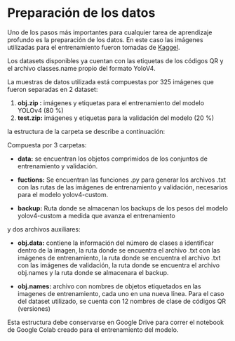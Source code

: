 # Preparación de los datos

Uno de los pasos más importantes para cualquier tarea de aprendizaje profundo es la preparación de los datos. En este caso las imágenes utilizadas para el entrenamiento fueron tomadas de [Kaggel](https://www.kaggle.com/datasets/hamidl/yoloqrlabeled?resource=download). 

Los datasets disponibles ya cuentan con las etiquetas de los códigos QR y el archivo classes.name  propio del formato YoloV4.

La muestras de datos utilizada está compuestas por 325 imágenes que fueron separadas en 2 dataset: 

1. **obj.zip :** imágenes y etiquetas para el entrenamiento del modelo YOLOv4 (80 %) 
2. **test.zip:** imágenes y etiquetas para la validación del modelo (20 %)

la estructura de la carpeta se describe a continuación:

Compuesta por 3 carpetas:
* **data:** se encuentran los objetos comprimidos de los conjuntos de entrenamiento y validación.

* **fuctions:** Se encuentran las funciones .py para generar los archivos .txt con las rutas de las imágenes de entrenamiento y validación, necesarios para el modelo yolov4-custom.

* **backup:** Ruta donde se almacenan los backups de los pesos del modelo yolov4-custom a medida que avanza el entrenamiento

y dos archivos auxiliares:

* **obj.data:** contiene la información del número de clases a identificar dentro de la imagen, la ruta donde se encuentra el archivo .txt con las imágenes de entrenamiento, la ruta donde se encuentra el archivo .txt con las imágenes de validación, la ruta donde se encuentra el archivo obj.names y la ruta donde se almacenara el backup.

* **obj.names:** archivo con nombres de objetos etiquetados en las imagenes de entrenamiento, cada uno en una nueva línea. Para el caso del dataset utilizado, se cuenta con 12 nombres de clase de códigos QR (versiones)

Esta estructura debe conservarse en Google Drive para correr el notebook de Google Colab creado para el entrenamiento del modelo.
